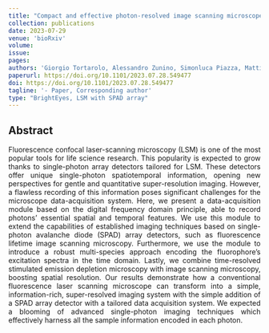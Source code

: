 ```yaml
---
title: "Compact and effective photon-resolved image scanning microscope"
collection: publications
date: 2023-07-29
venue: 'bioRxiv'
volume: 
issue: 
pages:  
authors: 'Giorgio Tortarolo, Alessandro Zunino, Simonluca Piazza, Mattia Donato, Sabrina Zappone, Agnieszka Pierzyńska-Mach, Marco Castello, Giuseppe Vicidomini'
paperurl: https://doi.org/10.1101/2023.07.28.549477
doi: https://doi.org/10.1101/2023.07.28.549477
tagline: '- Paper, Corresponding author'
type: "BrightEyes, LSM with SPAD array"
---
```


<h2> Abstract </h2>
<p align= "justify">
Fluorescence confocal laser-scanning microscopy (LSM) is one of the most popular tools for life science research. This popularity is expected to grow thanks to single-photon array detectors tailored for LSM. These detectors offer unique single-photon spatiotemporal information, opening new perspectives for gentle and quantitative super-resolution imaging. However, a flawless recording of this information poses significant challenges for the microscope data-acquisition system. Here, we present a data-acquisition module based on the digital frequency domain principle, able to record photons’ essential spatial and temporal features. We use this module to extend the capabilities of established imaging techniques based on single-photon avalanche diode (SPAD) array detectors, such as fluorescence lifetime image scanning microscopy. Furthermore, we use the module to introduce a robust multi-species approach encoding the fluorophore’s excitation spectra in the time domain. Lastly, we combine time-resolved stimulated emission depletion microscopy with image scanning microscopy, boosting spatial resolution. Our results demonstrate how a conventional fluorescence laser scanning microscope can transform into a simple, information-rich, super-resolved imaging system with the simple addition of a SPAD array detector with a tailored data acquisition system. We expected a blooming of advanced single-photon imaging techniques which effectively harness all the sample information encoded in each photon. 
